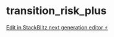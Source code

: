 # transition_risk_plus

[Edit in StackBlitz next generation editor ⚡️](https://stackblitz.com/~/github.com/chiefsfumes/transition_risk_plus)